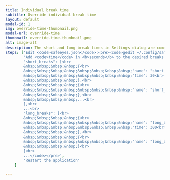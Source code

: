 ```yaml
---
title: Individual break time
subtitle: Override individual break time
layout: default
modal-id: 1
img: override-time-thumbnail.png
modal-url: override-time
thumbnail: override-time-thumbnail.png
alt: image-alt
description: The short and long break times in Settings dialog are common for all the breaks. However, as a user you have the freedom to override the individual break time.
steps: ['Edit <code>safeeyes.json</code>:<pre><code>gedit ~/.config/safeeyes/safeeyes.json</code></pre>',
		'Add <code>time</code> in <b>seconds</b> to the desired breaks to override their default duration: <pre><code>...<br>
		"short_breaks": [<br>
		&nbsp;&nbsp;&nbsp;&nbsp;{<br>
		&nbsp;&nbsp;&nbsp;&nbsp;&nbsp;&nbsp;&nbsp;&nbsp;"name": "short_break_close_eyes",<br>
		&nbsp;&nbsp;&nbsp;&nbsp;&nbsp;&nbsp;&nbsp;&nbsp;"time": 30<br>
		&nbsp;&nbsp;&nbsp;&nbsp;},<br>
		&nbsp;&nbsp;&nbsp;&nbsp;{<br>
		&nbsp;&nbsp;&nbsp;&nbsp;&nbsp;&nbsp;&nbsp;&nbsp;"name": "short_break_roll_eyes"<br>
		&nbsp;&nbsp;&nbsp;&nbsp;},<br>
		&nbsp;&nbsp;&nbsp;&nbsp;...<br>
		],<br>
		...<br>
		"long_breaks": [<br>
		&nbsp;&nbsp;&nbsp;&nbsp;{<br>
		&nbsp;&nbsp;&nbsp;&nbsp;&nbsp;&nbsp;&nbsp;&nbsp;"name": "long_break_walk",<br>
		&nbsp;&nbsp;&nbsp;&nbsp;&nbsp;&nbsp;&nbsp;&nbsp;"time": 300<br>
		&nbsp;&nbsp;&nbsp;&nbsp;},<br>
		&nbsp;&nbsp;&nbsp;&nbsp;{<br>
		&nbsp;&nbsp;&nbsp;&nbsp;&nbsp;&nbsp;&nbsp;&nbsp;"name": "long_break_lean_back"<br>
		&nbsp;&nbsp;&nbsp;&nbsp;}<br>
		]<br>
		...</code></pre>',
		'Restart the application'
	]

---
```

